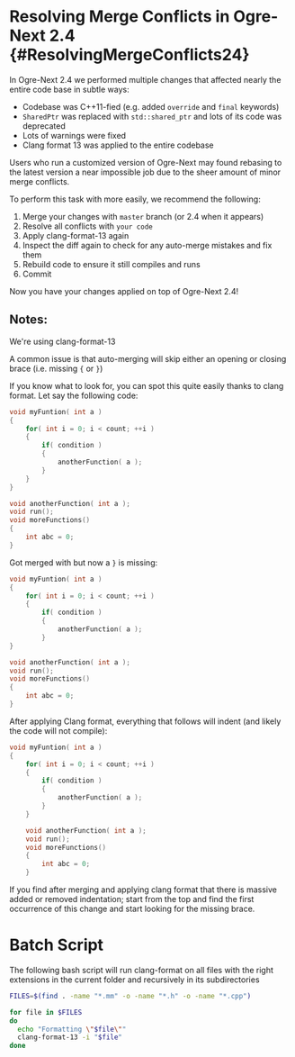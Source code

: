# Resolving Merge Conflicts in Ogre-Next 2.4 {#ResolvingMergeConflicts24}

In Ogre-Next 2.4 we performed multiple changes that affected nearly the entire code base in subtle ways:

 - Codebase was C++11-fied (e.g. added `override` and `final` keywords)
 - `SharedPtr` was replaced with `std::shared_ptr` and lots of its code was deprecated
 - Lots of warnings were fixed
 - Clang format 13 was applied to the entire codebase

Users who run a customized version of Ogre-Next may found rebasing to the latest version a near impossible job due to the sheer amount of minor merge conflicts.

To perform this task with more easily, we recommend the following:

 1. Merge your changes with `master` branch (or 2.4 when it appears)
 2. Resolve all conflicts with `your code`
 3. Apply clang-format-13 again
 4. Inspect the diff again to check for any auto-merge mistakes and fix them
 5. Rebuild code to ensure it still compiles and runs
 6. Commit

Now you have your changes applied on top of Ogre-Next 2.4!

## Notes:

We're using clang-format-13

A common issue is that auto-merging will skip either an opening or closing brace (i.e. missing `{` or `}`)

If you know what to look for, you can spot this quite easily thanks to clang format. Let say the following code:

```cpp
void myFuntion( int a )
{
	for( int i = 0; i < count; ++i )
	{
		if( condition )
		{
			anotherFunction( a );
		}
	}
}

void anotherFunction( int a );
void run();
void moreFunctions()
{
	int abc = 0;
}
```

Got merged with but now a `}` is missing:

```cpp
void myFuntion( int a )
{
	for( int i = 0; i < count; ++i )
	{
		if( condition )
		{
			anotherFunction( a );
		}
}

void anotherFunction( int a );
void run();
void moreFunctions()
{
	int abc = 0;
}
```

After applying Clang format, everything that follows will indent (and likely the code will not compile):

```cpp
void myFuntion( int a )
{
	for( int i = 0; i < count; ++i )
	{
		if( condition )
		{
			anotherFunction( a );
		}
	}

	void anotherFunction( int a );
	void run();
	void moreFunctions()
	{
		int abc = 0;
	}
```

If you find after merging and applying clang format that there is massive added or removed indentation; start from the top and find the first occurrence of this change and start looking for the missing brace.


# Batch Script

The following bash script will run clang-format on all files with the right extensions in the current folder and recursively in its subdirectories

```bash
FILES=$(find . -name "*.mm" -o -name "*.h" -o -name "*.cpp")

for file in $FILES
do
  echo "Formatting \"$file\""
  clang-format-13 -i "$file"
done
```